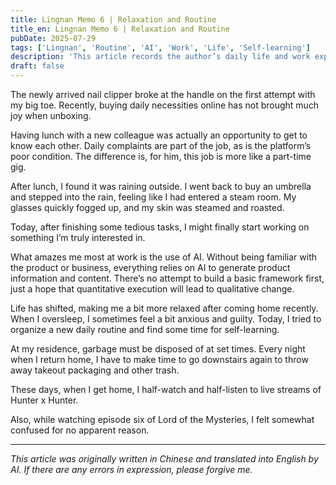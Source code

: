 ```yaml
---
title: Lingnan Memo 6 | Relaxation and Routine
title_en: Lingnan Memo 6 | Relaxation and Routine
pubDate: 2025-07-29
tags: ['Lingnan', 'Routine', 'AI', 'Work', 'Life', 'Self-learning']
description: 'This article records the author’s daily life and work experiences in Lingnan, explores the application of AI in work, and discusses adjustments to life rhythm and self-management. The content covers workplace communication, living habits, and interest cultivation, suitable for readers interested in personal growth and digital work.'
draft: false
---
```


The newly arrived nail clipper broke at the handle on the first attempt with my big toe. Recently, buying daily necessities online has not brought much joy when unboxing.

Having lunch with a new colleague was actually an opportunity to get to know each other. Daily complaints are part of the job, as is the platform’s poor condition. The difference is, for him, this job is more like a part-time gig.

After lunch, I found it was raining outside. I went back to buy an umbrella and stepped into the rain, feeling like I had entered a steam room. My glasses quickly fogged up, and my skin was steamed and roasted.

Today, after finishing some tedious tasks, I might finally start working on something I’m truly interested in.

What amazes me most at work is the use of AI. Without being familiar with the product or business, everything relies on AI to generate product information and content. There’s no attempt to build a basic framework first, just a hope that quantitative execution will lead to qualitative change.

Life has shifted, making me a bit more relaxed after coming home recently. When I oversleep, I sometimes feel a bit anxious and guilty. Today, I tried to organize a new daily routine and find some time for self-learning.

At my residence, garbage must be disposed of at set times. Every night when I return home, I have to make time to go downstairs again to throw away takeout packaging and other trash.

These days, when I get home, I half-watch and half-listen to live streams of Hunter x Hunter.

Also, while watching episode six of Lord of the Mysteries, I felt somewhat confused for no apparent reason.

---

*This article was originally written in Chinese and translated into English by AI. If there are any errors in expression, please forgive me.*
